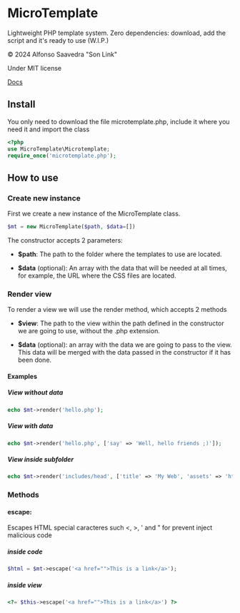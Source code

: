 # MicroTemplate

Lightweight PHP template system. Zero dependencies: download, add the script and it's ready to use (W.I.P.)

&copy; 2024 Alfonso Saavedra "Son Link"

Under MIT license

[Docs](https://son-link.github.io/MicroTemplate/)


## Install

You only need to download the file microtemplate.php, include it where you need it and import the class

```php
<?php
use MicroTemplate\Microtemplate;
require_once('microtemplate.php');
```

## How to use

### Create new instance
First we create a new instance of the MicroTemplate class.

```php
$mt = new MicroTemplate($path, $data=[])
```

The constructor accepts 2 parameters:

* **$path**: The path to the folder where the templates to use are located.

* **$data** (optional): An array with the data that will be needed at all times, for example, the URL where the CSS files are located.

### Render view

To render a view we will use the render method, which accepts 2 methods

* **$view**: The path to the view within the path defined in the constructor we are going to use, without the .php extension.

* **$data** (optional): an array with the data we are going to pass to the view. This data will be merged with the data passed in the constructor if it has been done.

#### Examples

##### View without data

```php
echo $mt->render('hello.php');
```

##### View with data

```php
echo $mt->render('hello.php', ['say' => 'Well, hello friends ;)']);
```

##### View inside subfolder

```php
echo $mt->render('includes/head', ['title' => 'My Web', 'assets' => 'https://myweb.io/assets']);
```

### Methods

#### escape:

Escapes HTML special caracteres such <, >, ' and " for prevent inject malicious code

##### inside code
```php
$html = $mt->escape('<a href="">This is a link</a>');
```
##### inside view
```php
<?= $this->escape('<a href="">This is a link</a>') ?>
```